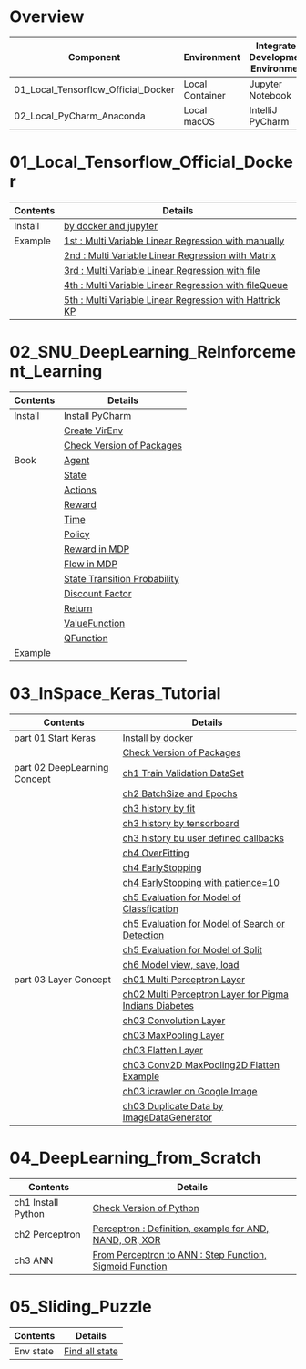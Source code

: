 # Overview
| Component                           | Environment     | Integrated Development Environment | Python |
|-------------------------------------|-----------------|------------------------------------|--------|
| 01_Local_Tensorflow_Official_Docker | Local Container | Jupyter Notebook                   | 2.7    |
| 02_Local_PyCharm_Anaconda           | Local macOS     | IntelliJ PyCharm                   | 3.5    |

# 01_Local_Tensorflow_Official_Docker
| Contents | Details                                                                                                                                                                                    |
|----------|--------------------------------------------------------------------------------------------------------------------------------------------------------------------------------------------|
| Install  | [by docker and jupyter](01_Local_Tensorflow_Official_Docker/01_Install/01_by_Docker.md)                                                                                                    |
| Example  | [1st : Multi Variable Linear Regression with manually](01_Local_Tensorflow_Official_Docker/02_Workspace/01_1st_Example/01_Multi_Variable_Linear_Regression_with_manually.ipynb)            |
|          | [2nd : Multi Variable Linear Regression with Matrix](01_Local_Tensorflow_Official_Docker/02_Workspace/02_2nd_Example/02_Multi_Variable_Linear_Regression_with_Matrix.ipynb)                |
|          | [3rd : Multi Variable Linear Regression with file](01_Local_Tensorflow_Official_Docker/02_Workspace/03_3rd_Example/03_Multi_Variable_Linear_Regression_with_file.ipynb)                    |
|          | [4th : Multi Variable Linear Regression with fileQueue](01_Local_Tensorflow_Official_Docker/02_Workspace/04_4th_Example/04_Multi_Variable_Linear_Regression_with_fileQueue.ipynb)          |
|          | [5th : Multi Variable Linear Regression with Hattrick KP](01_Local_Tensorflow_Official_Docker/02_Workspace/05_5th_Example/05_Multi_Variable_Linear_Regression_with_file_Hattrick_KP.ipynb) |

# 02_SNU_DeepLearning_ReInforcement_Learning
| Contents | Details                                                                                                                                   |
|----------|-------------------------------------------------------------------------------------------------------------------------------------------|
| Install  | [Install PyCharm](02_SNU_ReInforcement_Learning/01_Install/01_Install_PyCharm.md)                                                         |
|          | [Create VirEnv](02_SNU_ReInforcement_Learning/01_Install/02_Create_VirEnv.md)                                                             |
|          | [Check Version of Packages](02_SNU_ReInforcement_Learning/01_Install/03_CheckVersionOfPackage.py)                                         |
| Book     | [Agent](02_SNU_ReInforcement_Learning/02_RL_by_Python_and_Keras/02_ch02/01_MDP/01_Agent.md)                                               |
|          | [State](02_SNU_ReInforcement_Learning/02_RL_by_Python_and_Keras/02_ch02/01_MDP/02_State.md)                                               |
|          | [Actions](02_SNU_ReInforcement_Learning/02_RL_by_Python_and_Keras/02_ch02/01_MDP/03_Actions.md)                                           |
|          | [Reward](02_SNU_ReInforcement_Learning/02_RL_by_Python_and_Keras/02_ch02/01_MDP/04_Reward.md)                                             |
|          | [Time](02_SNU_ReInforcement_Learning/02_RL_by_Python_and_Keras/02_ch02/01_MDP/05_Time.md)                                                 |
|          | [Policy](02_SNU_ReInforcement_Learning/02_RL_by_Python_and_Keras/02_ch02/01_MDP/06_Policy.md)                                             |
|          | [Reward in MDP](02_SNU_ReInforcement_Learning/02_RL_by_Python_and_Keras/02_ch02/01_MDP/07_Reward_in_MDP.md)                               |
|          | [Flow in MDP](02_SNU_ReInforcement_Learning/02_RL_by_Python_and_Keras/02_ch02/01_MDP/08_Flow_in_MDP.png)                                  |
|          | [State Transition Probability](02_SNU_ReInforcement_Learning/02_RL_by_Python_and_Keras/02_ch02/01_MDP/09_State_Transition_Probability.md) |
|          | [Discount Factor](02_SNU_ReInforcement_Learning/02_RL_by_Python_and_Keras/02_ch02/01_MDP/10_Discount_Factor.md)                           |
|          | [Return](02_SNU_ReInforcement_Learning/02_RL_by_Python_and_Keras/02_ch02/01_MDP/11_Return.md)                                             |
|          | [ValueFunction](02_SNU_ReInforcement_Learning/02_RL_by_Python_and_Keras/02_ch02/01_MDP/12_ValueFunction.md)                               |
|          | [QFunction](02_SNU_ReInforcement_Learning/02_RL_by_Python_and_Keras/02_ch02/01_MDP/13_QFunction.md)                                       |
| Example  |                                                                                                                                           |

# 03_InSpace_Keras_Tutorial
| Contents                     | Details                                                                                                                                        |
|------------------------------|------------------------------------------------------------------------------------------------------------------------------------------------|
| part 01 Start Keras          | [Install by docker](03_InSpace_Keras_Tutorial/01_Install_Keras/01_by_docker.md)                                                                |
|                              | [Check Version of Packages](03_InSpace_Keras_Tutorial/01_Install_Keras/02_Check_Library_Version.ipynb)                                         |
| part 02 DeepLearning Concept | [ch1 Train Validation DataSet](03_InSpace_Keras_Tutorial/02/01/01_Train_Validate_Test_Set.ipynb)                                               |
|                              | [ch2 BatchSize and Epochs](03_InSpace_Keras_Tutorial/02/02/01_batch_size_epochs.ipynb)                                                         |
|                              | [ch3 history by fit](03_InSpace_Keras_Tutorial/02/03/01_history_by_fit.ipynb)                                                                  |
|                              | [ch3 history by tensorboard](03_InSpace_Keras_Tutorial/02/03/02_history_by_tensorboard.ipynb)                                                  |
|                              | [ch3 history bu user defined callbacks](03_InSpace_Keras_Tutorial/02/03/03_history_by_user_defined_callbacks.ipynb)                            |
|                              | [ch4 OverFitting](03_InSpace_Keras_Tutorial/02/04/01_overfitting.ipynb)                                                                        |
|                              | [ch4 EarlyStopping](03_InSpace_Keras_Tutorial/02/04/02_early_stopping.ipynb)                                                                   |
|                              | [ch4 EarlyStopping with patience=10](03_InSpace_Keras_Tutorial/02/04/03_early_stopping_patience.ipynb)                                         |
|                              | [ch5 Evaluation for Model of Classfication](03_InSpace_Keras_Tutorial/02/05/01_eval_for_classification.ipynb)                                  |
|                              | [ch5 Evaluation for Model of Search or Detection](03_InSpace_Keras_Tutorial/02/05/02_eval_for_search.ipynb)                                    |
|                              | [ch5 Evaluation for Model of Split](03_InSpace_Keras_Tutorial/02/05/03_eval_for_split.ipynb)                                                   |
|                              | [ch6 Model view, save, load](03_InSpace_Keras_Tutorial/02/06/01_MNIST.ipynb)                                                                   |
| part 03 Layer Concept        | [ch01 Multi Perceptron Layer](03_InSpace_Keras_Tutorial/03/01/01_Neuron_and_Perceptron.ipynb)                                                  |
|                              | [ch02 Multi Perceptron Layer for Pigma Indians Diabetes](03_InSpace_Keras_Tutorial/03/02/01_perceptron-model-for-pigma-indians-diabetes.ipynb) |
|                              | [ch03 Convolution Layer](03_InSpace_Keras_Tutorial/03/03/01_Convolution_Layer.ipynb)                                                           |
|                              | [ch03 MaxPooling Layer](03_InSpace_Keras_Tutorial/03/03/02_MaxPooling_Layer.ipynb)                                                             |
|                              | [ch03 Flatten Layer](03_InSpace_Keras_Tutorial/03/03/03_Flatten_Layer.ipynb)                                                                   |
|                              | [ch03 Conv2D MaxPooling2D Flatten Example](03_InSpace_Keras_Tutorial/03/03/04_Conv2D_MaxPooling2D_Flatten_Example.ipynb)                       |
|                              | [ch03 icrawler on Google Image](03_InSpace_Keras_Tutorial/03/03/05_icrawler_on_Google_Image.ipynb)                                             |
|                              | [ch03 Duplicate Data by ImageDataGenerator](03_InSpace_Keras_Tutorial/03/03/06_Duplicate_with_ImageDataGenerator.ipynb)                        |

# 04_DeepLearning_from_Scratch
| Contents           | Details                                                                                                                                              |
|--------------------|------------------------------------------------------------------------------------------------------------------------------------------------------|
| ch1 Install Python | [Check Version of Python](04_DeepLearning_from_Scratch/1/1.3/python_version.ipynb)                                                                   |
| ch2 Perceptron     | [Perceptron : Definition, example for AND, NAND, OR, XOR](04_DeepLearning_from_Scratch/2/Perceptron.ipynb)                                           |
| ch3 ANN            | [From Perceptron to ANN : Step Function, Sigmoid Function](04_DeepLearning_from_Scratch/3/3.1/01_from_Perceptron_to_Artificial_Neural_Network.ipynb) |

# 05_Sliding_Puzzle
| Contents  | Details                                               |
|-----------|-------------------------------------------------------|
| Env state | [Find all state](05_Sliding_Puzzle/Sliding_Puzzle.py) |
